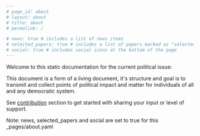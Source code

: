 ```yaml
---
# page_id: about
# layout: about
# title: about
# permalink: /

# news: true # includes a list of news items
# selected_papers: true # includes a list of papers marked as "selected={true}"
# social: true # includes social icons at the bottom of the page
---
```


Welcome to this static documentation for the current political issue: <current-political-issue> 

This document is a form of a living document, it's structure and goal is to transmit and collect points of political impact and matter for individuals of all and any democratic system.

See [contribution](/participate/participate.md) section to get started with sharing your input or level of support. 

Note: news, selected_papers and social are set to true for this _pages/about.yaml
